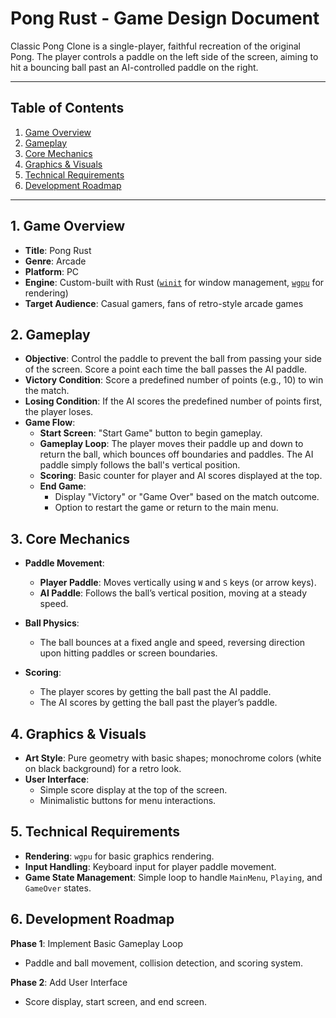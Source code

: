 # Pong Rust - Game Design Document

Classic Pong Clone is a single-player, faithful recreation of the original Pong. The player controls a paddle on the left side of the screen, aiming to hit a bouncing ball past an AI-controlled paddle on the right.

---

## Table of Contents

1. [Game Overview](#game-overview)
2. [Gameplay](#gameplay)
3. [Core Mechanics](#core-mechanics)
4. [Graphics & Visuals](#graphics--visuals)
5. [Technical Requirements](#technical-requirements)
6. [Development Roadmap](#development-roadmap)

---

## 1. Game Overview

- **Title**: Pong Rust
- **Genre**: Arcade
- **Platform**: PC
- **Engine**: Custom-built with Rust ([`winit`](https://github.com/rust-windowing/winit) for window management, [`wgpu`](https://github.com/gfx-rs/wgpu/) for rendering)
- **Target Audience**: Casual gamers, fans of retro-style arcade games

## 2. Gameplay

- **Objective**: Control the paddle to prevent the ball from passing your side of the screen. Score a point each time the ball passes the AI paddle.
- **Victory Condition**: Score a predefined number of points (e.g., 10) to win the match.
- **Losing Condition**: If the AI scores the predefined number of points first, the player loses.
- **Game Flow**:
  - **Start Screen**: "Start Game" button to begin gameplay.
  - **Gameplay Loop**: The player moves their paddle up and down to return the ball, which bounces off boundaries and paddles. The AI paddle simply follows the ball's vertical position.
  - **Scoring**: Basic counter for player and AI scores displayed at the top.
  - **End Game**:
    - Display "Victory" or "Game Over" based on the match outcome.
    - Option to restart the game or return to the main menu.

## 3. Core Mechanics

- **Paddle Movement**:
  - **Player Paddle**: Moves vertically using `W` and `S` keys (or arrow keys).
  - **AI Paddle**: Follows the ball’s vertical position, moving at a steady speed.

- **Ball Physics**:
  - The ball bounces at a fixed angle and speed, reversing direction upon hitting paddles or screen boundaries.

- **Scoring**:
  - The player scores by getting the ball past the AI paddle.
  - The AI scores by getting the ball past the player’s paddle.

## 4. Graphics & Visuals

- **Art Style**: Pure geometry with basic shapes; monochrome colors (white on black background) for a retro look.
- **User Interface**:
  - Simple score display at the top of the screen.
  - Minimalistic buttons for menu interactions.

## 5. Technical Requirements

- **Rendering**: `wgpu` for basic graphics rendering.
- **Input Handling**: Keyboard input for player paddle movement.
- **Game State Management**: Simple loop to handle `MainMenu`, `Playing`, and `GameOver` states.

## 6. Development Roadmap

**Phase 1**: Implement Basic Gameplay Loop  
  - Paddle and ball movement, collision detection, and scoring system.

**Phase 2**: Add User Interface  
  - Score display, start screen, and end screen.